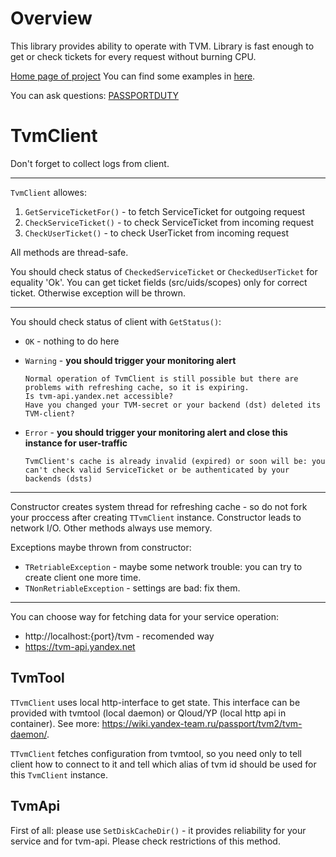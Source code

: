 Overview 
=== 
This library provides ability to operate with TVM. Library is fast enough to get or check tickets for every request without burning CPU. 
 
[Home page of project](https://wiki.yandex-team.ru/passport/tvm2/) 
You can find some examples in [here](https://a.yandex-team.ru/arc/trunk/arcadia/library/cpp/tvmauth/client/examples). 
 
You can ask questions: [PASSPORTDUTY](https://st.yandex-team.ru/createTicket?queue=PASSPORTDUTY&_form=77618) 
 
TvmClient 
=== 
Don't forget to collect logs from client. 
___ 
`TvmClient` allowes: 
1. `GetServiceTicketFor()` - to fetch ServiceTicket for outgoing request 
2. `CheckServiceTicket()` - to check ServiceTicket from incoming request 
3. `CheckUserTicket()` - to check UserTicket from incoming request 
 
All methods are thread-safe. 
 
You should check status of `CheckedServiceTicket` or `CheckedUserTicket` for equality 'Ok'. You can get ticket fields (src/uids/scopes) only for correct ticket. Otherwise exception will be thrown. 
___ 
You should check status of client with `GetStatus()`: 
* `OK` - nothing to do here 
* `Warning` - **you should trigger your monitoring alert** 
 
      Normal operation of TvmClient is still possible but there are problems with refreshing cache, so it is expiring. 
      Is tvm-api.yandex.net accessible? 
      Have you changed your TVM-secret or your backend (dst) deleted its TVM-client? 
 
* `Error` - **you should trigger your monitoring alert and close this instance for user-traffic** 
 
      TvmClient's cache is already invalid (expired) or soon will be: you can't check valid ServiceTicket or be authenticated by your backends (dsts) 
 
___ 
Constructor creates system thread for refreshing cache - so do not fork your proccess after creating `TTvmClient` instance. Constructor leads to network I/O. Other methods always use memory. 
 
Exceptions maybe thrown from constructor: 
* `TRetriableException` - maybe some network trouble: you can try to create client one more time. 
* `TNonRetriableException` - settings are bad: fix them. 
___ 
You can choose way for fetching data for your service operation: 
* http://localhost:{port}/tvm - recomended way 
* https://tvm-api.yandex.net 
 
TvmTool 
------------ 
`TTvmClient` uses local http-interface to get state. This interface can be provided with tvmtool (local daemon) or Qloud/YP (local http api in container). 
See more: https://wiki.yandex-team.ru/passport/tvm2/tvm-daemon/. 
 
`TTvmClient` fetches configuration from tvmtool, so you need only to tell client how to connect to it and tell which alias of tvm id should be used for this `TvmClient` instance. 
 
TvmApi 
------------ 
First of all: please use `SetDiskCacheDir()` - it provides reliability for your service and for tvm-api. 
Please check restrictions of this method. 
